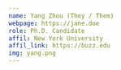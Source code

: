 ```yaml
---
name: Yang Zhou (They / Them)
webpage: https://jane.doe
role: Ph.D. Candidate
affil: New York University
affil_link: https://buzz.edu
img: yang.png
---
```

